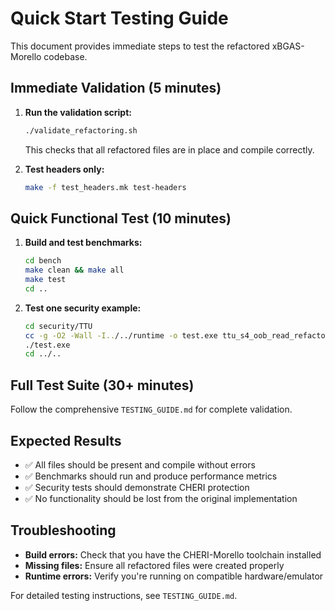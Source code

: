 # Quick Start Testing Guide

This document provides immediate steps to test the refactored xBGAS-Morello codebase.

## Immediate Validation (5 minutes)

1. **Run the validation script:**
   ```bash
   ./validate_refactoring.sh
   ```
   This checks that all refactored files are in place and compile correctly.

2. **Test headers only:**
   ```bash
   make -f test_headers.mk test-headers
   ```

## Quick Functional Test (10 minutes)

1. **Build and test benchmarks:**
   ```bash
   cd bench
   make clean && make all
   make test
   cd ..
   ```

2. **Test one security example:**
   ```bash
   cd security/TTU
   cc -g -O2 -Wall -I../../runtime -o test.exe ttu_s4_oob_read_refactored.c
   ./test.exe
   cd ../..
   ```

## Full Test Suite (30+ minutes)

Follow the comprehensive `TESTING_GUIDE.md` for complete validation.

## Expected Results

- ✅ All files should be present and compile without errors
- ✅ Benchmarks should run and produce performance metrics
- ✅ Security tests should demonstrate CHERI protection
- ✅ No functionality should be lost from the original implementation

## Troubleshooting

- **Build errors:** Check that you have the CHERI-Morello toolchain installed
- **Missing files:** Ensure all refactored files were created properly
- **Runtime errors:** Verify you're running on compatible hardware/emulator

For detailed testing instructions, see `TESTING_GUIDE.md`.
